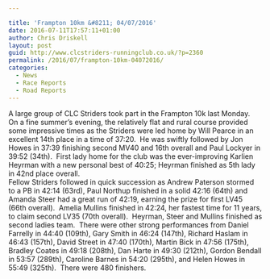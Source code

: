 ```yaml
---

title: 'Frampton 10km &#8211; 04/07/2016'
date: 2016-07-11T17:57:11+01:00
author: Chris Driskell
layout: post
guid: http://www.clcstriders-runningclub.co.uk/?p=2360
permalink: /2016/07/frampton-10km-04072016/
categories:
  - News
  - Race Reports
  - Road Reports
---
```

<div class="">
</div>

<div class="">
  <span class="">A large group of CLC Striders took part in the Frampton 10k last Monday.  On a fine summer’s evening, the relatively flat and rural course provided some impressive times as the Striders were led home by Will Pearce in an excellent 14th place in a time of 37:20.  He was swiftly followed by Jon Howes in 37:39 finishing second MV40 and 16th overall and Paul Lockyer in 39:52 (34th).  First lady home for the club was the ever-improving Karlien Heyrman with a new personal best of 40:25; Heyrman finished as 5th lady in 42nd place overall. </span>
</div>

<div class="">
  <span class="">Fellow Striders followed in quick succession as Andrew Paterson stormed to a PB in 42:14 (63rd), Paul Northup finished in a solid 42:16 (64th) and Amanda Steer had a great run of 42:19, earning the prize for first LV45 (66th overall).  Amelia Mullins finished in 42:24, her fastest time for 11 years, to claim second LV35 (70th overall).  Heyrman, Steer and Mullins finished as second ladies team.  There were other strong performances from Daniel Farrelly in 44:40 (109th), Gary Smith in 46:24 (147th), Richard Haslam in 46:43 (157th), David Street in 47:40 (170th), Martin Bick in 47:56 (175th), Bradley Coates in 49:18 (208th), Dan Harte in 49:30 (212th), Gordon Bendall in 53:57 (289th), Caroline Barnes in 54:20 (295th), and Helen Howes in 55:49 (325th).  There were 480 finishers.</span>
</div>